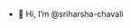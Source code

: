 - 👋 Hi, I’m @sriharsha-chavali

<!---
sriharsha-chavali/sriharsha-chavali is a ✨ special ✨ repository because its `README.md` (this file) appears on your GitHub profile.
You can click the Preview link to take a look at your changes.
--->
